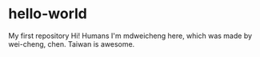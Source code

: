 # hello-world
My first repository
Hi! Humans 
I'm mdweicheng here, which was made by wei-cheng, chen. Taiwan is awesome. 
